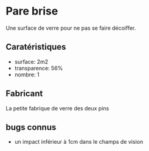 # Pare brise

Une surface de verre pour ne pas se faire décoiffer.

## Caratéristiques

- surface: 2m2
- transparence: 56%
- nombre: 1

## Fabricant

La petite fabrique de verre des deux pins

## bugs connus

- un impact inférieur à 1cm dans le champs de vision
